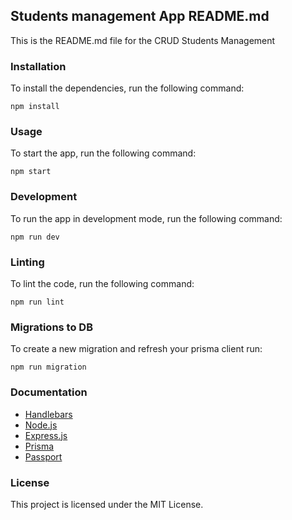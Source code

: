 ## Students management App README.md

This is the README.md file for the CRUD Students Management

### Installation

To install the dependencies, run the following command:

```
npm install
```

### Usage

To start the app, run the following command:

```
npm start
```

### Development

To run the app in development mode, run the following command:

```
npm run dev
```

### Linting

To lint the code, run the following command:

```
npm run lint
```

### Migrations to DB

To create a new migration and refresh your prisma client run:

```
npm run migration
```

### Documentation

* [Handlebars](https://handlebarsjs.com/guide/)
* [Node.js](https://nodejs.org/en/docs/)
* [Express.js](http://expressjs.com/)
* [Prisma](https://www.prisma.io/docs/getting-started/quickstart)
* [Passport](https://www.passportjs.org/docs/)


### License

This project is licensed under the MIT License.


